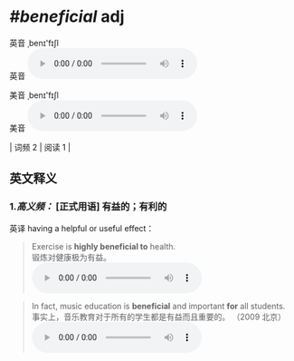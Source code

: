 # ***\#beneficial*** adj
英音 ˌbenɪ'fɪʃl  
英音
<audio src="./media/beneficial-B.aac" controls="controls"></audio>

美音 ˌbenɪ'fɪʃl  
美音
<audio src="./media/beneficial.aac" controls="controls"></audio>



| 词频 2 | 阅读 1 |  

英文释义
---
### 1.*高义频：* **[正式用语] 有益的；有利的**  
英译 having a helpful or useful effect：

 > Exercise is **highly beneficial to** health.  
 > 锻炼对健康极为有益。    
<audio src="./media/beneficial3.aac" controls="controls"></audio>

 > In fact, music education is **beneficial** and important **for** all students.   
 > 事实上，音乐教育对于所有的学生都是有益而且重要的。  （2009 北京）  
<audio src="./media/2-beneficial.aac" controls="controls"></audio>


